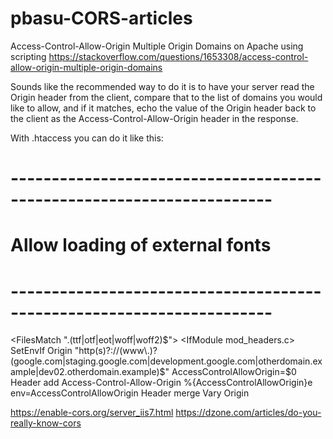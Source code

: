 # pbasu-CORS-articles

Access-Control-Allow-Origin Multiple Origin Domains on Apache using scripting
https://stackoverflow.com/questions/1653308/access-control-allow-origin-multiple-origin-domains

Sounds like the recommended way to do it is to have your server read the Origin header from the client, compare that to the list of domains you would like to allow, and if it matches, echo the value of the Origin header back to the client as the Access-Control-Allow-Origin header in the response.

With .htaccess you can do it like this:

# ----------------------------------------------------------------------
# Allow loading of external fonts
# ----------------------------------------------------------------------
<FilesMatch "\.(ttf|otf|eot|woff|woff2)$">
    <IfModule mod_headers.c>
        SetEnvIf Origin "http(s)?://(www\.)?(google.com|staging.google.com|development.google.com|otherdomain.example|dev02.otherdomain.example)$" AccessControlAllowOrigin=$0
        Header add Access-Control-Allow-Origin %{AccessControlAllowOrigin}e env=AccessControlAllowOrigin
        Header merge Vary Origin
    </IfModule>
</FilesMatch>


https://enable-cors.org/server_iis7.html
https://dzone.com/articles/do-you-really-know-cors
